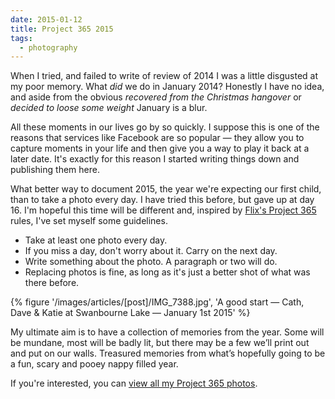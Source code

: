```yaml
---
date: 2015-01-12
title: Project 365 2015
tags:
  - photography
---
```

When I tried, and failed to write of review of 2014 I was a little disgusted at my poor memory. What _did_ we do in January 2014? Honestly I have no idea, and aside from the obvious _recovered from the Christmas hangover_ or _decided to loose some weight_ January is a blur.

All these moments in our lives go by so quickly. I suppose this is one of the reasons that services like Facebook are so popular — they allow you to capture moments in your life and then give you a way to play it back at a later date. It's exactly for this reason I started writing things down and publishing them here.

What better way to document 2015, the year we're expecting our first child, than to take a photo every day. I have tried this before, but gave up at day 16. I'm hopeful this time will be different and, inspired by [Flix's Project 365](//mockingbirdcomic.com/comic-365/) rules, I've set myself some guidelines.

- Take at least one photo every day.
- If you miss a day, don't worry about it. Carry on the next day.
- Write something about the photo. A paragraph or two will do.
- Replacing photos is fine, as long as it's just a better shot of what was there before.

{% figure '/images/articles/[post]/IMG_7388.jpg', 'A good start — Cath, Dave & Katie at Swanbourne Lake — January 1st 2015' %}

My ultimate aim is to have a collection of memories from the year. Some will be mundane, most will be badly lit, but there may be a few we’ll print out and put on our walls. Treasured memories from what’s hopefully going to be a fun, scary and pooey nappy filled year.

If you're interested, you can [view all my Project 365 photos](/365).

